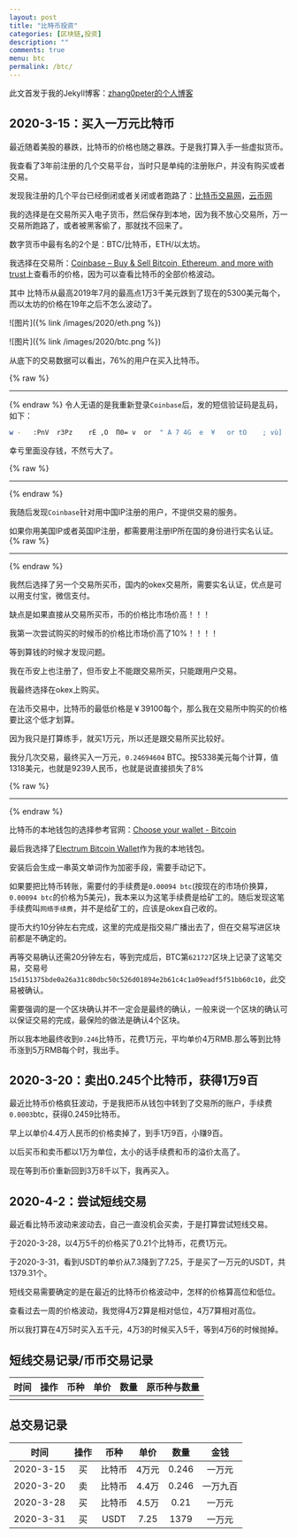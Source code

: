 ```yaml
---
layout: post
title: "比特币投资"
categories: [区块链,投资]
description: ""
comments: true
menu: btc
permalink: /btc/
---
```


此文首发于我的Jekyll博客：[zhang0peter的个人博客](https://zhang0peter.com)         


## 2020-3-15：买入一万元比特币


最近随着美股的暴跌，比特币的价格也随之暴跌。于是我打算入手一些虚拟货币。

我查看了3年前注册的几个交易平台，当时只是单纯的注册账户，并没有购买或者交易。

发现我注册的几个平台已经倒闭或者关闭或者跑路了：[比特币交易网](https://www.btctrade.com/)，[云币网](https://yunbi.com)

我的选择是在交易所买入电子货币，然后保存到本地，因为我不放心交易所，万一交易所跑路了，或者被黑客偷了，那就找不回来了。

数字货币中最有名的2个是：BTC/比特币，ETH/以太坊。

我选择在交易所：[Coinbase – Buy & Sell Bitcoin, Ethereum, and more with trust](https://www.coinbase.com/)上查看币的价格，因为可以查看比特币的全部价格波动。

其中 比特币从最高2019年7月的最高点1万3千美元跌到了现在的5300美元每个，而以太坊的价格在19年之后不怎么波动了。


![图片]({% link /images/2020/eth.png %})

![图片]({% link /images/2020/btc.png %})


从底下的交易数据可以看出，76%的用户在买入比特币。


{% raw %}
***          
{% endraw %}
令人无语的是我重新登录`Coinbase`后，发的短信验证码是乱码，如下：
```sh
w -   :PnV  r3Pz    rÉ ,O  Π0= v  or  " A 7 4G  e  ¥   or tO    ; vù]  4Θ ¤           
```
幸亏里面没存钱，不然亏大了。

{% raw %}
***          
{% endraw %}

我随后发现`Coinbase`针对用中国IP注册的用户，不提供交易的服务。

如果你用美国IP或者英国IP注册，都需要用注册IP所在国的身份进行实名认证。
{% raw %}
***          
{% endraw %}

我然后选择了另一个交易所买币，国内的okex交易所，需要实名认证，优点是可以用支付宝，微信支付。

缺点是如果直接从交易所买币，币的价格比市场价高！！！

我第一次尝试购买的时候币的价格比市场价高了10%！！！！

等到算钱的时候才发现问题。

我在币安上也注册了，但币安上不能跟交易所买，只能跟用户交易。


我最终选择在okex上购买。

在法币交易中，比特币的最低价格是￥39100每个，那么我在交易所中购买的价格要比这个低才划算。

因为我只是打算练手，就买1万元，所以还是跟交易所买比较好。

我分几次交易，最终买入一万元，`0.24694604` BTC。按5338美元每个计算，值1318美元，也就是9239人民币，也就是说直接损失了8%

{% raw %}
***          
{% endraw %}

比特币的本地钱包的选择参考官网：[Choose your wallet - Bitcoin](https://bitcoin.org/en/choose-your-wallet)

最后我选择了[Electrum Bitcoin Wallet](https://electrum.org/)作为我的本地钱包。

安装后会生成一串英文单词作为加密手段，需要手动记下。

如果要把比特币转账，需要付的手续费是`0.00094 btc`(按现在的市场价换算，`0.00094 btc`的价格为5美元)，我本来以为这笔手续费是给矿工的。随后发现这笔手续费叫`网络手续费`，并不是给矿工的，应该是okex自己收的。

提币大约10分钟左右完成，这里的完成是指交易广播出去了，但在交易写进区块前都是不确定的。

再等交易确认还需20分钟左右，等到完成后，BTC第`621727`区块上记录了这笔交易，交易号`15d151375bde0a26a31c80dbc50c526d01894e2b61c4c1a09eadf5f51bb60c10`，此交易被确认。

需要强调的是一个区块确认并不一定会是最终的确认，一般来说一个区块的确认可以保证交易的完成，最保险的做法是确认4个区块。

所以我本地最终收到`0.246`比特币，花费1万元，平均单价4万RMB.那么等到比特币涨到5万RMB每个时，我出手。


## 2020-3-20：卖出0.245个比特币，获得1万9百

最近比特币价格疯狂波动，于是我把币从钱包中转到了交易所的账户，手续费`0.0003`btc，获得0.2459比特币。

早上以单价4.4万人民币的价格卖掉了，到手1万9百，小赚9百。

以后买币和卖币都以1万为单位，太小的话手续费和币的溢价太高了。

现在等到币价重新回到3万8千以下，我再买入。




## 2020-4-2：尝试短线交易

最近看比特币波动来波动去，自己一直没机会买卖，于是打算尝试短线交易。

于2020-3-28，以4万5千的价格买了0.21个比特币，花费1万元。

于2020-3-31，看到USDT的单价从7.3降到了7.25，于是买了一万元的USDT，共1379.31个。

短线交易需要确定的是在最近的比特币价格波动中，怎样的价格算高位和低位。

查看过去一周的价格波动，我觉得4万2算是相对低位，4万7算相对高位。

所以我打算在4万5时买入五千元，4万3的时候买入5千，等到4万6的时候抛掉。

## 短线交易记录/币币交易记录

| 时间  | 操作  | 币种  | 单价  | 数量  | 原币种与数量 |
| :---: | :---: | :---: | :---: | :---: | :----------: |
|       |       |       |       |       |              |

## 总交易记录


|   时间    | 操作  |  币种  | 单价  | 数量  |   金钱   |
| :-------: | :---: | :----: | :---: | :---: | :------: |
| 2020-3-15 |  买   | 比特币 | 4万元 | 0.246 |  一万元  |
| 2020-3-20 |  卖   | 比特币 | 4.4万 | 0.246 | 一万九百 |
| 2020-3-28 |  买   | 比特币 | 4.5万 | 0.21  |  一万元  |
| 2020-3-31 |  买   |  USDT  | 7.25  | 1379  |  一万元  |

